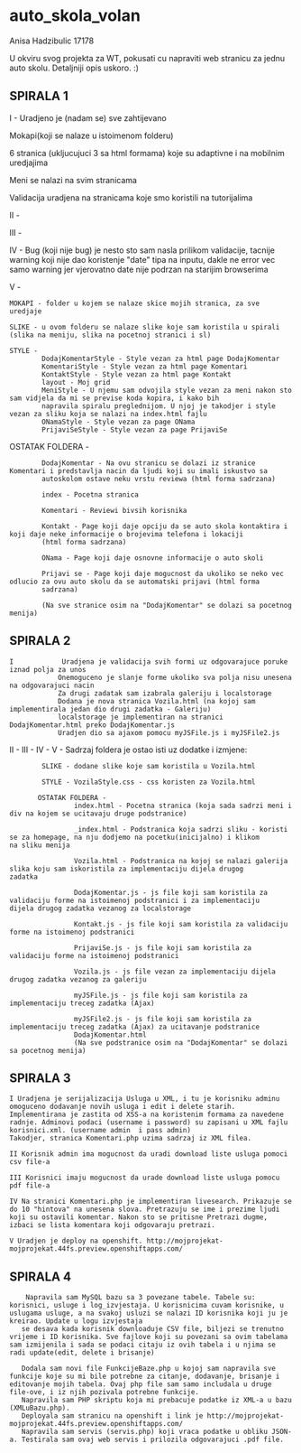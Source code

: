 # auto_skola_volan

Anisa Hadzibulic 17178

U okviru svog projekta za WT, pokusati cu napraviti web stranicu za jednu auto skolu. Detaljniji opis uskoro. :) 

##  SPIRALA 1

I - Uradjeno je (nadam se) sve zahtijevano 

Mokapi(koji se nalaze u istoimenom folderu) 

6 stranica (ukljucujuci 3 sa html formama) koje su adaptivne i na mobilnim uredjajima

Meni se nalazi na svim stranicama

Validacija uradjena na stranicama koje smo koristili na tutorijalima
    
II -

III -

IV - Bug (koji nije bug) je nesto sto sam nasla prilikom validacije, tacnije warning koji nije dao koristenje "date" tipa na inputu, dakle ne error vec samo warning jer vjerovatno date nije podrzan na starijim browserima

V - 

    MOKAPI - folder u kojem se nalaze skice mojih stranica, za sve uredjaje
    
    SLIKE - u ovom folderu se nalaze slike koje sam koristila u spirali (slika na meniju, slika na pocetnoj stranici i sl)
    
    STYLE -
            DodajKomentarStyle - Style vezan za html page DodajKomentar           
            KomentariStyle - Style vezan za html page Komentari           
            KontaktStyle - Style vezan za html page Kontakt            
            layout - Moj grid  
            MeniStyle - U njemu sam odvojila style vezan za meni nakon sto sam vidjela da mi se previse koda kopira, i kako bih   
            napravila spiralu preglednijom. U njoj je takodjer i style vezan za sliku koja se nalazi na index.html fajlu            
            ONamaStyle - Style vezan za page ONama          
            PrijaviSeStyle - Style vezan za page PrijaviSe 
            
   OSTATAK FOLDERA -
   
            DodajKomentar - Na ovu stranicu se dolazi iz stranice Komentari i predstavlja nacin da ljudi koji su imali iskustvo sa  
            autoskolom ostave neku vrstu reviewa (html forma sadrzana)
            
            index - Pocetna stranica
            
            Komentari - Reviewi bivsih korisnika
            
            Kontakt - Page koji daje opciju da se auto skola kontaktira i koji daje neke informacije o brojevima telefona i lokaciji  
            (html forma sadrzana)
            
            ONama - Page koji daje osnovne informacije o auto skoli 
            
            Prijavi se - Page koji daje mogucnost da ukoliko se neko vec odlucio za ovu auto skolu da se automatski prijavi (html forma
            sadrzana)
            
            (Na sve stranice osim na "DodajKomentar" se dolazi sa pocetnog menija) 
            

##  SPIRALA 2

    I            Uradjena je validacija svih formi uz odgovarajuce poruke iznad polja za unos
                Onemoguceno je slanje forme ukoliko sva polja nisu unesena na odgovarajuci nacin
                Za drugi zadatak sam izabrala galeriju i localstorage
                Dodana je nova stranica Vozila.html (na kojoj sam implementirala jedan dio drugi zadatka - Galeriju)
                localstorage je implementiran na stranici DodajKomentar.html preko DodajKomentar.js
                Uradjen dio sa ajaxom pomocu myJSFile.js i myJSFile2.js
II -
III -
IV -
V - 
            Sadrzaj foldera je ostao isti uz dodatke i izmjene:  
            
            SLIKE - dodane slike koje sam koristila u Vozila.html
            
            STYLE - VozilaStyle.css - css koristen za Vozila.html    
            
           OSTATAK FOLDERA -
                    index.html - Pocetna stranica (koja sada sadrzi meni i div na kojem se ucitavaju druge podstranice)
                    
                    _index.html - Podstranica koja sadrzi sliku - koristi se za homepage, na nju dodjemo na pocetku(inicijalno) i klikom                    na sliku menija
                    
                    Vozila.html - Podstranica na kojoj se nalazi galerija slika koju sam iskoristila za implementaciju dijela drugog                        zadatka
                    
                    DodajKomentar.js - js file koji sam koristila za validaciju forme na istoimenoj podstranici i za implementaciju                         dijela drugog zadatka vezanog za localstorage
                    
                    Kontakt.js - js file koji sam koristila za validaciju forme na istoimenoj podstranici
                    
                    PrijaviSe.js - js file koji sam koristila za validaciju forme na istoimenoj podstranici
                    
                    Vozila.js - js file vezan za implementaciju dijela drugog zadatka vezanog za galeriju
                    
                    myJSFile.js - js file koji sam koristila za implementaciju treceg zadatka (Ajax)
                    
                    myJSFile2.js - js file koji sam koristila za implementaciju treceg zadatka (Ajax) za ucitavanje podstranice 
                    DodajKomentar.html
                    (Na sve podstranice osim na "DodajKomentar" se dolazi sa pocetnog menija)
                    

##  SPIRALA 3

    I Uradjena je serijalizacija Usluga u XML, i tu je korisniku adminu omoguceno dodavanje novih usluga i edit i delete starih. Implementirana je zastita od XSS-a na koristenim formama za navedene radnje. Adminovi podaci (username i password) su zapisani u XML fajlu korisnici.xml. (username admin  i pass admin) 
    Takodjer, stranica Komentari.php uzima sadrzaj iz XML filea.

    II Korisnik admin ima mogucnost da uradi download liste usluga pomoci csv file-a

    III Korisnici imaju mogucnost da urade download liste usluga pomocu pdf file-a

    IV Na stranici Komentari.php je implementiran livesearch. Prikazuje se do 10 "hintova" na unesena slova. Pretrazuju se ime i prezime ljudi koji su ostavili komentar. Nakon sto se pritisne Pretrazi dugme, izbaci se lista komentara koji odgovaraju pretrazi.

    V Uradjen je deploy na openshift. http://mojprojekat-mojprojekat.44fs.preview.openshiftapps.com/


##  SPIRALA 4

        Napravila sam MySQL bazu sa 3 povezane tabele. Tabele su: korisnici, usluge i log_izvjestaja. U korisnicima cuvam korisnike, u uslugama usluge, a na svakoj usluzi se nalazi ID korisnika koji ju je kreirao. Update u logu izvjestaja
       se desava kada korisnik downloaduje CSV file, biljezi se trenutno vrijeme i ID korisnika. Sve fajlove koji su povezani sa ovim tabelama sam izmijenila i sada se podaci citaju iz ovih tabela i u njima se radi update(edit, delete i brisanje)

       Dodala sam novi file FunkcijeBaze.php u kojoj sam napravila sve funkcije koje su mi bile potrebne za citanje, dodavanje, brisanje i editovanje mojih tabela. Ovaj php file sam samo includala u druge file-ove, i iz njih pozivala potrebne funkcije.
       Napravila sam PHP skriptu koja mi prebacuje podatke iz XML-a u bazu (XMLuBazu.php). 
       Deployala sam stranicu na openshift i link je http://mojprojekat-mojprojekat.44fs.preview.openshiftapps.com/
       Napravila sam servis (servis.php) koji vraca podatke u obliku JSON-a. Testirala sam ovaj web servis i prilozila odgovarajuci .pdf file.
